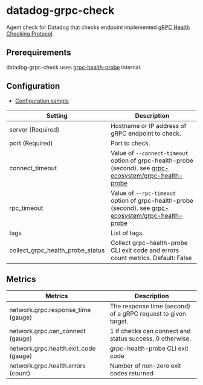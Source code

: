 # datadog-grpc-check

Agent check for Datadog that checks endpoint implemented [gRPC Health Checking Protocol](https://github.com/grpc/grpc/blob/master/doc/health-checking.md).

## Prerequirements

datadog-grpc-check uses [grpc-health-probe](https://github.com/grpc-ecosystem/grpc-health-probe) internal.

## Configuration

- [Configuration sample](conf.d/grpc_check.yaml.example)

| Setting           | Description |
| ------------------| ----------- |
| server (Required)                 | Hostname or IP address of gRPC endpoint to check. |
| port (Required)                   | Port to check. |
| connect_timeout                   | Value of `--connect-timeout` option of grpc-health-probe (second). see [grpc-ecosystem/grpc-health-probe](https://github.com/grpc-ecosystem/grpc-health-probe#other-available-flags) |
| rpc_timeout                       | Value of `--rpc-timeout` option of grpc-health-probe (second). see [grpc-ecosystem/grpc-health-probe](https://github.com/grpc-ecosystem/grpc-health-probe#other-available-flags) |
| tags                              | List of tags. |
| collect_grpc_health_probe_status  | Collect grpc-health-probe CLI exit code and errors count metrics. Default: False |

## Metrics

| Metrics                                   | Description |
| ----------------------------------        | ----------- |
| network.grpc.response_time (gauge)        | The response time (second) of a gRPC request to given target. |
| network.grpc.can_connect (gauge)          | 1 if checks can connect and status success, 0 otherwise. |
| network.grpc.health.exit_code (gauge)     | grpc-health-probe CLI exit code|
| network.grpc.health.errors (count)        | Number of non-zero exit codes returned|


